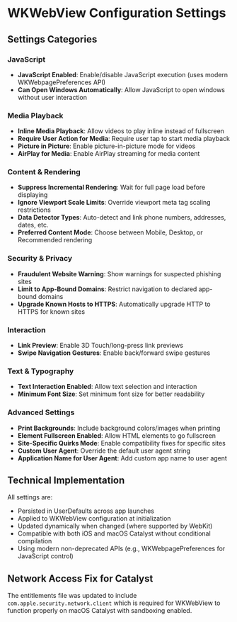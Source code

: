 # WKWebView Configuration Settings

## Settings Categories

### JavaScript
- **JavaScript Enabled**: Enable/disable JavaScript execution (uses modern WKWebpagePreferences API)
- **Can Open Windows Automatically**: Allow JavaScript to open windows without user interaction

### Media Playback
- **Inline Media Playback**: Allow videos to play inline instead of fullscreen
- **Require User Action for Media**: Require user tap to start media playback
- **Picture in Picture**: Enable picture-in-picture mode for videos
- **AirPlay for Media**: Enable AirPlay streaming for media content

### Content & Rendering
- **Suppress Incremental Rendering**: Wait for full page load before displaying
- **Ignore Viewport Scale Limits**: Override viewport meta tag scaling restrictions
- **Data Detector Types**: Auto-detect and link phone numbers, addresses, dates, etc.
- **Preferred Content Mode**: Choose between Mobile, Desktop, or Recommended rendering

### Security & Privacy
- **Fraudulent Website Warning**: Show warnings for suspected phishing sites
- **Limit to App-Bound Domains**: Restrict navigation to declared app-bound domains
- **Upgrade Known Hosts to HTTPS**: Automatically upgrade HTTP to HTTPS for known sites

### Interaction
- **Link Preview**: Enable 3D Touch/long-press link previews
- **Swipe Navigation Gestures**: Enable back/forward swipe gestures

### Text & Typography
- **Text Interaction Enabled**: Allow text selection and interaction
- **Minimum Font Size**: Set minimum font size for better readability

### Advanced Settings
- **Print Backgrounds**: Include background colors/images when printing
- **Element Fullscreen Enabled**: Allow HTML elements to go fullscreen
- **Site-Specific Quirks Mode**: Enable compatibility fixes for specific sites
- **Custom User Agent**: Override the default user agent string
- **Application Name for User Agent**: Add custom app name to user agent

## Technical Implementation

All settings are:
- Persisted in UserDefaults across app launches
- Applied to WKWebView configuration at initialization
- Updated dynamically when changed (where supported by WebKit)
- Compatible with both iOS and macOS Catalyst without conditional compilation
- Using modern non-deprecated APIs (e.g., WKWebpagePreferences for JavaScript control)

## Network Access Fix for Catalyst

The entitlements file was updated to include `com.apple.security.network.client` which is required for WKWebView to function properly on macOS Catalyst with sandboxing enabled.
